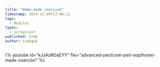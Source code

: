 ```yaml
---
title: "Home-made coercion"
timestamp: 2014-12-30T17:00:11
tags:
  - Modules
types:
  - screencast
published: true
author: szabgab
---
```




{% youtube id="kJJAzROaEYY" file="advanced-perl/core-perl-oop/home-made-coercion" %}

